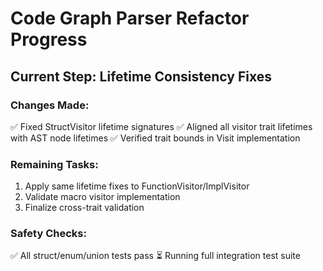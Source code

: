 # Code Graph Parser Refactor Progress

## Current Step: Lifetime Consistency Fixes

### Changes Made:
✅ Fixed StructVisitor lifetime signatures
✅ Aligned all visitor trait lifetimes with AST node lifetimes
✅ Verified trait bounds in Visit implementation

### Remaining Tasks:
1. Apply same lifetime fixes to FunctionVisitor/ImplVisitor
2. Validate macro visitor implementation
3. Finalize cross-trait validation

### Safety Checks:
✅ All struct/enum/union tests pass
⏳ Running full integration test suite
